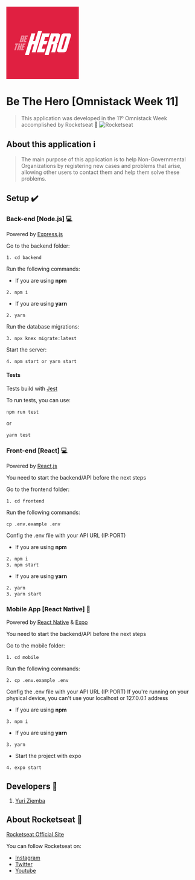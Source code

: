 ![Be The Hero Icon](./mobile/assets/icon.png)

# Be The Hero [Omnistack Week 11]

> This application was developed in the 11º Omnistack Week accomplished by Rocketseat 🚀
> ![Rocketseat](https://rocketseat.com.br/static/og.png)

## About this application ℹ️

> The main purpose of this application is to help Non-Governmental Organizations by registering new cases and problems that arise, allowing other users to contact them and help them solve these problems.

## Setup ✔️

### **Back-end** [Node.js] 💻

Powered by [Express.js](https://expressjs.com/pt-br/)

Go to the backend folder:

```
1. cd backend
```

Run the following commands:

- If you are using **npm**

```
2. npm i
```

- If you are using **yarn**

```
2. yarn
```

Run the database migrations:

```npx
3. npx knex migrate:latest
```

Start the server:

```
4. npm start or yarn start

```

#### Tests

Tests build with [Jest](http://jestjs.io/)

To run tests, you can use:

```
npm run test
```

or

```
yarn test
```

### **Front-end** [React] 💻

Powered by [React.js](https://reactjs.org)

You need to start the backend/API before the next steps

Go to the frontend folder:

```
1. cd frontend
```

Run the following commands:

```
cp .env.example .env
```

Config the .env file with your API URL (IP:PORT)

- If you are using **npm**

```
2. npm i
3. npm start
```

- If you are using **yarn**

```
2. yarn
3. yarn start
```

### **Mobile App** [React Native] 📱

Powered by [React Native](https://reactnative.dev/) & [Expo](https://expo.io/)

You need to start the backend/API before the next steps

Go to the mobile folder:

```
1. cd mobile
```

Run the following commands:

```
2. cp .env.example .env
```

Config the .env file with your API URL (IP:PORT)
If you're running on your physical device, you can't use your localhost or 127.0.0.1 address

- If you are using **npm**

```
3. npm i
```

- If you are using **yarn**

```
3. yarn
```

- Start the project with expo

```
4. expo start
```

## Developers 🤖

1. [Yuri Ziemba](https://github.com/Yuziem14/)

## About Rocketseat 🚀

[Rocketseat Official Site](https://rocketseat.com.br/)

You can follow Rocketseat on:

- [Instagram](https://www.instagram.com/rocketseat_oficial)
- [Twitter](https://twitter.com/rocketseat)
- [Youtube](https://www.youtube.com/rocketseat)
